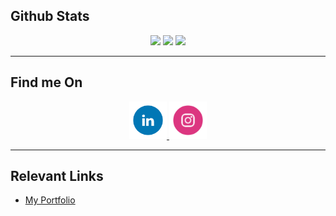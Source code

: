  <h2>Github Stats</h2>

<p align="center">
 <div align = "center">
  <a href="https://github.com/gaurav7916">
  <img width="40%" src="https://github-readme-streak-stats.herokuapp.com/?user=gaurav7916&theme=nightowl"/></a>
  
  <a href="https://github.com/gaurav7916">
  <img width="38%" src="https://github-readme-stats.vercel.app/api?username=gaurav7916&show_icons=true&theme=nightowl&count_private=true&rank_icon=github" /></a>

  <a href ="https://github.com/gaurav7916">
  <img width="32%" src="https://github-readme-stats.vercel.app/api/top-langs/?username=gaurav7916&theme=nightowl&layout=compact"/></a>
</div>
</p>

---

 <h2>Find me On</h2>
<p align="center">
 <a href="https://www.linkedin.com/in/gaurav-gupta-00647b167">
   <img src="https://github.com/aritraroy/social-icons/blob/master/linkedin-icon.png?raw=true" width="60">
 </a>
 <a href="https://www.instagram.com/gaurav_gupta9/">
   <img src="https://github.com/aritraroy/social-icons/blob/master/instagram-icon.png?raw=true" width="60">
 </a>
</p>

---

 <h2>Relevant Links</h2>

* [My Portfolio](https://gaurav7916.github.io)
